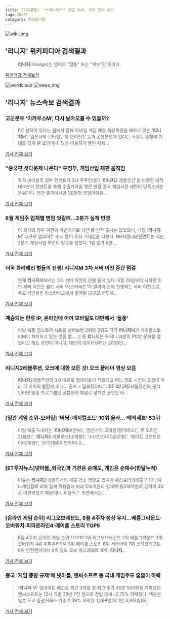 ```yaml
---
title: (이슈클립) '**리니지**' 관련 이슈, 기사 모아 보기
tag: 리니지
category: 이슈클리핑
---
```

![wiki_img](https://user-images.githubusercontent.com/42597476/44503234-41136a80-a6d0-11e8-9071-6fc6418eafe4.png)
## **'**리니지**'** 위키피디아 검색결과
>**리니지**(lineage)는 영어로 “혈통” 또는 “계보”란 뜻이다.

<a href="https://ko.wikipedia.org/wiki/리니지" target="_blank">위키백과 전체보기</a>

![wordcloud](https://s3.ap-northeast-2.amazonaws.com/lyrics101-wordcloud/2018-09-01-1535751699.png)
![news_img](https://user-images.githubusercontent.com/42597476/44507050-1206f400-a6e4-11e8-8d98-7ffbfebb353f.png)
## **'**리니지**'** 뉴스속보 검색결과
### 고군분투 ‘이카루스M’, 다시 날아오를 수 있을까?

>PC 원작이 있다는 점에서 올해 모바일 게임 매출 최상위권을 꿰차고 있는 ‘**리니지**M’, ‘검은사막 모바일’, ‘뮤 오리진2’ 등과 공통분모가 있다는 사실도 흥행에 기대를 갖게 한 요인이다. 많은 이용자가 몰린 자체...

<a href="http://www.kukinews.com/news/article.html?no=581607" target="_blank">기사 전체 보기</a>

### "중국판 셧다운제 나온다" 中정부, 게임산업 재편 움직임

>특히 넷마블의 경우 텐센트가 3대 주주인데다 '**리니지**2 레볼루션'을 비롯한 대작 대부분이 텐센트를 통해 수출계약을 맺은 만큼 중국 게임시장 재편이 당혹스러운 분위기다. 연간 중국에서만 1조원의 영업이익을...

<a href="http://news1.kr/articles/?3413893" target="_blank">기사 전체 보기</a>

### 8월 게임주 업체별 명암 엇갈려…2분기 실적 반영

>이 회사의 경우 이전과 마찬가지로 기간 중 신작 출시는 없었으나, 내달 '**리니지**M' 대규모 업데이트 소식 등이 투자 기대감을 더했다. NHN엔터테인먼트는 지난 2분기 게임사업 부진이 발목을 잡았다. 1일 종가 6만...

<a href="http://www.thegames.co.kr/news/articleView.html?idxno=206621" target="_blank">기사 전체 보기</a>

### 더욱 화려해진 별들의 전쟁! **리니지**M 3차 서버 이전 중간 점검

>현재 **리니지**M에서는 3차 서버 이전이 진행 중에 있다. 8월 29일부터 시작된 이번 서버 이전은 월드 서버 '라스타바드'가 열리기 전에 진행되는 서버 이전으로, 주요 라인들은 라스타바드에서 벌어질 대규모 전투에...

<a href="http://www.inven.co.kr/webzine/news/?news=206341&site=lineagem" target="_blank">기사 전체 보기</a>

### 계승되는 한류 IP, 온라인에 이어 모바일도 대만에서 '돌풍'

>이날 애플 앱스토어 차트를 살펴보면 2위와 3위도 각각 **리니지**M과 메이플스토리M이 차지하고 있는 것을 알... 그 중 **리니지**는 특히나 대만의 PC방 문화를 열었다고 해도 과언이 아니다. 대만의 데이터센터는 2000년...

<a href="http://www.gameple.co.kr/news/articleView.html?idxno=143714" target="_blank">기사 전체 보기</a>

### **리니지**2레볼루션, 오크에 대한 모든 것! 오크 플레이 영상 모음

>**리니지**2레볼루션의 3.0 대규모 업데이트가 적용되고 어느 정도 시간이 흐름에 따라 각 서버의 랟킹에 오크... 출처 = 달래킹DALTUBE **리니지**2레볼루션의 공식 인터넷 방송 프로그램인 공썰전의 패널로 장기간 출연한 바...

<a href="http://www.gamechosun.co.kr/article/view.php?no=149967" target="_blank">기사 전체 보기</a>

### [일간 게임 순위-모바일] ‘버닝: 매지컬소드’ 10위 올라…‘에픽세븐’ 53위

>이날 매출 1~9위는 ‘**리니지**M(엔씨)’, ‘검은사막 모바일(펄어비스)’, ‘뮤 오리진2(웹젠)’, ‘**리니지**2 레볼루션(넷마블)’, ‘소녀전선(XD글로벌)’, ‘페이트 그랜드오더(넷마블)’, ‘삼국지M(이펀컴퍼니)...

<a href="http://www.kukinews.com/news/article.html?no=581614" target="_blank">기사 전체 보기</a>

### [ET투자뉴스]넷마블_외국인과 기관은 순매도, 개인은 순매수(한달누적)

>이유는 **리니지**2:레볼루션의 매출 감소 영향도 있지만 해리포터의매출？식이 여타게임들에 비해 길게 적용됨에 따라 516억원의 결제액 중318억원의 금액이 3Q로 이연되었기 때문이다. 비용적？ 측면에서는...

<a href="http://www.etnews.com/20180831000195" target="_blank">기사 전체 보기</a>

### [온라인 게임 순위] 리그오브레전드, 8월 4주차 정상 유지…배틀그라운드·오버워치·피파온라인4·메이플 스토리 TOP5

>8월 4주차 온라인 게임 순위 TOP10 1위 리그오브레전드 2위 배틀그라운드 3위 오버워치 4위 피파온라인4 5위 메이플 스토리 6위 서든어택 7위 스타크래프트 8위 던전앤파이터 9위 월드 오브 워크래프트 10위 **리니지**...

<a href="http://www.starseoultv.com/news/articleView.html?idxno=505869" target="_blank">기사 전체 보기</a>

### 중국 '게임 총량 규제'에 넷마블, 엔씨소프트 등 국내 게임주도 줄줄이 하락

>'**리니지** M' 업데이트 예고로 최근 3개월 중 최고 주가 40만 500원을 기록했던 엔씨소프트는 12시 기준 38만 7천 원으로 전일 대비 -2.75% 하락했다. 넥슨은 일본 도쿄 증권거래소 기준 2.39% 하락한 1,388엔(약 1만 3,913원)에...

<a href="http://www.thisisgame.com/webzine/news/nboard/4/?n=86256&utm_source=naver&utm_medium=outlink&utm_campaign=tigadmin41&utm_content=86256&nogate" target="_blank">기사 전체 보기</a>


